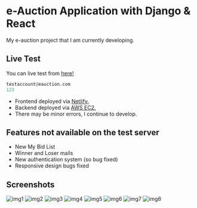 # e-Auction Application with Django & React

My e-auction project that I am currently developing.

## Live Test

You can live test from [here!](https://nidea1.com.tr)

```python
testaccount@eauction.com
123
```

- Frontend deployed via [Netlify.](https://www.netlify.com)
- Backend deployed via [AWS EC2.](https://aws.amazon.com/ec2/)
- There may be minor errors, I continue to develop.

## Features not available on the test server

- New My Bid List
- Winner and Loser mails
- New authentication system (so bug fixed)
- Responsive design bugs fixed

## Screenshots

![img1](https://cdn.discordapp.com/attachments/1035852765756411995/1117845844398444594/image.png)
![img2](https://cdn.discordapp.com/attachments/1035852765756411995/1117845778719842455/image.png)
![img3](https://cdn.discordapp.com/attachments/1035852765756411995/1117846268438384640/image.png)
![img4](https://cdn.discordapp.com/attachments/1035852765756411995/1117846078671290408/image.png)
![img5](https://cdn.discordapp.com/attachments/1035852765756411995/1117846190780842075/image.png)
![img6](https://cdn.discordapp.com/attachments/1035852765756411995/1118556949101940787/image.png)
![img7](https://cdn.discordapp.com/attachments/1035852765756411995/1118557007667003452/image.png)
![img8](https://cdn.discordapp.com/attachments/1035852765756411995/1118557141469507584/image.png)

